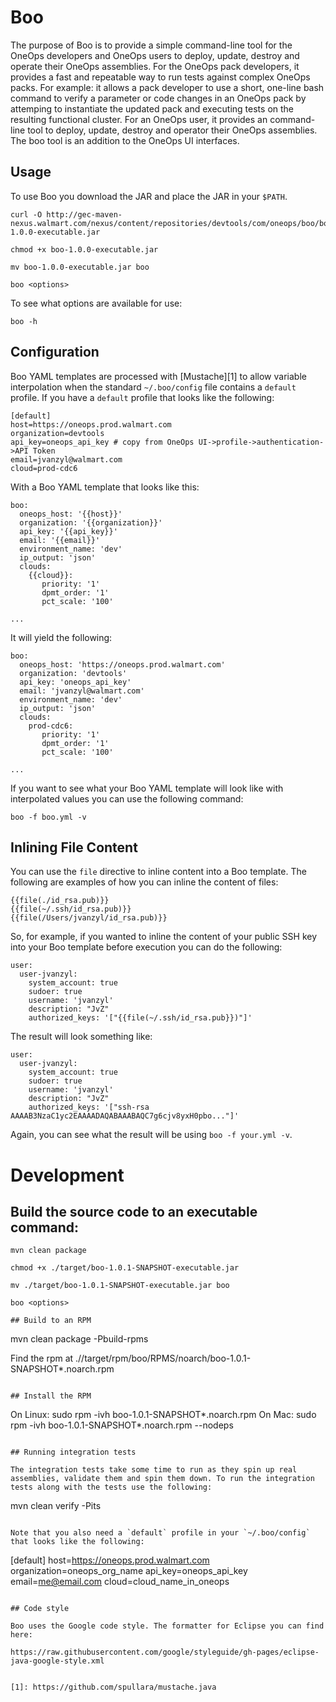 # Boo

The purpose of Boo is to provide a simple command-line tool for the OneOps developers and OneOps users to deploy, update, destroy and operate their OneOps assemblies. For the OneOps pack developers, it provides a fast and repeatable way to run tests against complex OneOps packs. For example: it allows a pack developer to use a short, one-line bash command to verify a parameter or code changes in an OneOps pack by attemping to instantiate the updated pack and executing tests on the resulting functional cluster. For an OneOps user, it provides an command-line tool to deploy, update, destroy and operator their OneOps assemblies. The boo tool is an addition to the OneOps UI interfaces.


## Usage

To use Boo you download the JAR and place the JAR in your `$PATH`.

```
curl -O http://gec-maven-nexus.walmart.com/nexus/content/repositories/devtools/com/oneops/boo/boo/1.0.0/boo-1.0.0-executable.jar

chmod +x boo-1.0.0-executable.jar

mv boo-1.0.0-executable.jar boo

boo <options>

```

To see what options are available for use: 

```
boo -h

```

## Configuration

Boo YAML templates are processed with [Mustache][1] to allow variable interpolation when the standard `~/.boo/config` file contains a `default` profile. If you have a `default` profile that looks like the following:

```
[default]
host=https://oneops.prod.walmart.com
organization=devtools
api_key=oneops_api_key # copy from OneOps UI->profile->authentication->API Token
email=jvanzyl@walmart.com
cloud=prod-cdc6

```

With a Boo YAML template that looks like this:

```
boo:
  oneops_host: '{{host}}'
  organization: '{{organization}}'
  api_key: '{{api_key}}'
  email: '{{email}}'
  environment_name: 'dev'
  ip_output: 'json'
  clouds:
    {{cloud}}:
       priority: '1'
       dpmt_order: '1'
       pct_scale: '100'

...

```

It will yield the following:

```
boo:
  oneops_host: 'https://oneops.prod.walmart.com'
  organization: 'devtools'
  api_key: 'oneops_api_key'
  email: 'jvanzyl@walmart.com'
  environment_name: 'dev'
  ip_output: 'json'
  clouds:
    prod-cdc6:
       priority: '1'
       dpmt_order: '1'
       pct_scale: '100'

...

```
If you want to see what your Boo YAML template will look like with interpolated values you can use the following command:

```
boo -f boo.yml -v
```

## Inlining File Content

You can use the `file` directive to inline content into a Boo template. The following are examples of how you can inline the content of files:

```
{{file(./id_rsa.pub)}}
{{file(~/.ssh/id_rsa.pub)}}
{{file(/Users/jvanzyl/id_rsa.pub)}}
```

So, for example, if you wanted to inline the content of your public SSH key into your Boo template before execution you can do the following:

```
user:
  user-jvanzyl:
    system_account: true
    sudoer: true
    username: 'jvanzyl'
    description: "JvZ"
    authorized_keys: '["{{file(~/.ssh/id_rsa.pub}})"]'
```

The result will look something like:

```
user:
  user-jvanzyl:
    system_account: true
    sudoer: true
    username: 'jvanzyl'
    description: "JvZ"
    authorized_keys: '["ssh-rsa AAAAB3NzaC1yc2EAAAADAQABAAABAQC7g6cjv8yxH0pbo..."]'
```

Again, you can see what the result will be using `boo -f your.yml -v`.

# Development

## Build the source code to an executable command:

```
mvn clean package

chmod +x ./target/boo-1.0.1-SNAPSHOT-executable.jar

mv ./target/boo-1.0.1-SNAPSHOT-executable.jar boo

boo <options>

## Build to an RPM

```
mvn clean package -Pbuild-rpms

Find the rpm at .//target/rpm/boo/RPMS/noarch/boo-1.0.1-SNAPSHOT*.noarch.rpm
```

## Install the RPM

```
On Linux: sudo rpm -ivh boo-1.0.1-SNAPSHOT*.noarch.rpm
On Mac: sudo rpm -ivh boo-1.0.1-SNAPSHOT*.noarch.rpm --nodeps

```

## Running integration tests

The integration tests take some time to run as they spin up real assemblies, validate them and spin them down. To run the integration tests along with the tests use the following:

```
mvn clean verify -Pits

```

Note that you also need a `default` profile in your `~/.boo/config` that looks like the following:

```
[default]
host=https://oneops.prod.walmart.com
organization=oneops_org_name
api_key=oneops_api_key
email=me@email.com
cloud=cloud_name_in_oneops
```

## Code style

Boo uses the Google code style. The formatter for Eclipse you can find here:

https://raw.githubusercontent.com/google/styleguide/gh-pages/eclipse-java-google-style.xml


[1]: https://github.com/spullara/mustache.java
